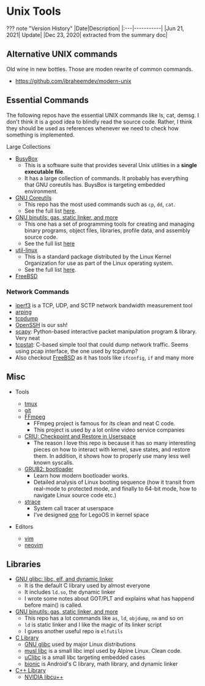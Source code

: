 # Unix Tools

??? note "Version History"
	|Date|Description|
	|:---|-----------|
	|Jun 21, 2021| Update|
	|Dec 23, 2020| extracted from the summary doc|

## Alternative UNIX commands

Old wine in new bottles. Those are moden rewrite of common commands.

- https://github.com/ibraheemdev/modern-unix

## Essential Commands

The following repos have the essential UNIX commands like ls, cat, demsg.
I don't think it is a good idea to blindly read the source code.
Rather, I think they should be used as references whenever we need to check how something is implemented.

Large Collections

- [BusyBox](https://github.com/lastweek/source-busybox)
    - This is a software suite that provides several Unix utilities in a **single executable file**.
    - It has a large collection of commands. It probably has everything that GNU coreutils has.
      BuysBox is targeting embedded environment.
- [GNU Coreutils](https://github.com/coreutils/coreutils)
    - This repo has the most used commands such as `cp`, `dd`, `cat`.
    - See the full list [here](https://en.wikipedia.org/wiki/List_of_GNU_Core_Utilities_commands).
- [GNU binutils: gas, static linker, and more](https://github.com/lastweek/source-binutils)
    - This one has a set of programming tools for creating and
      managing binary programs, object files, libraries, profile data, and assembly source code.
    - See the full list [here](https://en.wikipedia.org/wiki/GNU_Binutils)
- [util-linux](https://github.com/karelzak/util-linux)
    - This is a standard package distributed by the Linux Kernel Organization
      for use as part of the Linux operating system.
    - See the full list [here](https://en.wikipedia.org/wiki/Util-linux).
- [FreeBSD](https://github.com/lastweek/source-freebsd)

### Network Commands

- [iperf3](https://github.com/lastweek/source-iperf) is a TCP, UDP, and SCTP network bandwidth measurement tool
- [arping](https://github.com/ThomasHabets/arping)
- [tcpdump](https://github.com/lastweek/source-tcpdump)
- [OpenSSH](https://github.com/lastweek/source-openssh-portable) is our ssh!
- [scapy](https://scapy.readthedocs.io/en/latest/): Python-based interactive packet manipulation program & library. Very neat
- [tcpstat](https://github.com/lastweek/source-tcpstat): C-based simple tool that could dump network traffic. Seems using pcap interface, the one used by tcpdump?
- Also checkout [FreeBSD](https://github.com/lastweek/source-freebsd) as it has tools like `ifconfig`, `if` and many more

## Misc

- Tools
	- [tmux](https://github.com/lastweek/source-tmux)
	- [git](htgps://github.com/lastweek/source-git)
	- [FFmpeg](https://github.com/lastweek/source-FFmpeg)
		- FFmpeg project is famous for its clean and neat C code.
		- This project is used by a lot online video service companies
	- [CRIU: Checkpoint and Restore in Userspace](https://github.com/lastweek/source-criu)
		- The reason I love this repo is because it has so many interesting pieces
		  on how to interact with kernel, save states, and restore them. In addition,
		  it shows how to properly use many less well known syscalls.
	- [GRUB2: bootloader](https://github.com/lastweek/source-grub2)
		- Learn how modern bootloader works.
		- Detailed analysis of Linux booting sequence (how it transit from
		  real-mode to protected mode, and finally to 64-bit mode,
		  how to navigate Linux source code etc.)
	- [strace](https://github.com/lastweek/source-strace)
		- System call tracer at userspace
		- I've designed [one](http://lastweek.io/lego/kernel/profile_strace/) for LegoOS in kernel space

- Editors
	- [vim](https://github.com/lastweek/source-vim)
	- [neovim](https://github.com/lastweek/source-neovim)

## Libraries

- [GNU glibc: libc, elf, and dynamic linker](https://github.com/lastweek/source-glibc)
	- It is the default C library used by almost everyone
	- It includes `ld.so`, the dynamic linker
	- I wrote some notes about GOT/PLT and explains what has happend before main() is called.
- [GNU binutils: gas, static linker, and more](https://github.com/lastweek/source-binutils)
	- This repo has a lot commands like `as`, `ld`, `objdump`, `nm` and so on
	- `ld` is static linker and I like the magic of its linker script
	- I guess another useful repo is `elfutils`
- [C Library](https://en.wikipedia.org/wiki/C_standard_library)
	- [GNU glibc](https://github.com/lastweek/source-glibc) used by major Linux distributions
	- [musl libc](https://musl.libc.org/about.html) is a small libc impl used by Alpine Linux. Clean code.
	- [uClibc](https://www.uclibc.org/about.html) is a small libc targeting embedded cases
	- [bionic](https://android.googlesource.com/platform/bionic/) is Android's C library, math library, and dynamic linker
- [C++ Library]()
	- [NVIDIA libcu++](https://github.com/NVIDIA/libcudacxx) 
